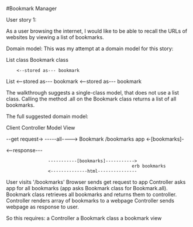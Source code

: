 #Bookmark Manager

User story 1:

As a user browsing the internet,
I would like to be able to recall the URLs of websites
by viewing a list of bookmarks.

Domain model:
This was my attempt at a domain model for this story:

List class          Bookmark class

        <--stored as--- bookmark
List    <--stored as--- bookmark
        <--stored as--- bookmark

The walkthrough suggests a single-class model, that does not use a list class.
Calling the method .all on the Bookmark class returns a list of all bookmarks.

The full suggested domain model:

Client          Controller            Model             View

  --get request->      -----all---->
                                     Bookmark
/bookmarks        app <-[bookmarks]-       


  <--response---

                    -----------[bookmarks]----------->
                                                    erb bookmarks
                    <--------------html---------------

User visits '/bookmarks'
Browser sends get request to app
Controller asks app for all bookmarks (app asks Bookmark class for Bookmark.all).
Bookmark class retrieves all bookmarks and returns them to controller.
Controller renders array of bookmarks to a webpage
Controller sends webpage as response to user.

So this requires:
  a Controller
  a Bookmark class
  a bookmark view
